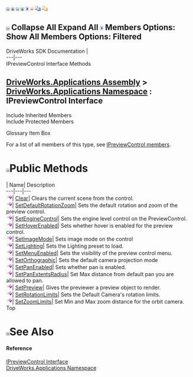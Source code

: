 ![](dotnetimages/collapse.gif) ![](dotnetimages/expand.gif) ![](dotnetimages/collapse.gif) ![](dotnetimages/expand.gif) ![](dotnetimages/drpdown.gif) ![](dotnetimages/drpdown_orange.gif) ![](dotnetimages/copycode.gif) ![](dotnetimages/copycodeHighlight.gif)

![](dotnetimages/collapse.gif) Collapse All Expand All ![](dotnetimages/drpdown.gif) Members Options: Show All  Members Options: Filtered   
---  
DriveWorks SDK Documentation  |   
---|---  
IPreviewControl Interface Methods   
  
[DriveWorks.Applications Assembly](topic13.md) > [DriveWorks.Applications Namespace](topic16.md) : IPreviewControl Interface  
---  
  
Include Inherited Members    
Include Protected Members    


Glossary Item Box

For a list of all members of this type, see [IPreviewControl members](topic363.md).

# ![](dotnetimages/collapse.gif)Public Methods

| Name| Description  
---|---|---  
![ Method](dotnetimages/Method.gif)| [Clear](topic367.md)| Clears the current scene from the control.   
![ Method](dotnetimages/Method.gif)| [SetDefaultRotationZoom](topic368.md)| Sets the default rotation and zoom of the preview control.   
![ Method](dotnetimages/Method.gif)| [SetEngineControl](topic369.md)| Sets the engine level control on the PreviewControl.   
![ Method](dotnetimages/Method.gif)| [SetHoverEnabled](topic370.md)| Sets whether hover is enabled for the preview control.   
![ Method](dotnetimages/Method.gif)| [SetImageMode](topic371.md)| Sets image mode on the control   
![ Method](dotnetimages/Method.gif)| [SetLighting](topic372.md)| Sets the Lighting preset to load.   
![ Method](dotnetimages/Method.gif)| [SetMenuEnabled](topic373.md)| Sets the visibility of the preview control menu.   
![ Method](dotnetimages/Method.gif)| [SetOrthographic](topic374.md)| Sets the default camera projection mode   
![ Method](dotnetimages/Method.gif)| [SetPanEnabled](topic375.md)| Sets whether pan is enabled.   
![ Method](dotnetimages/Method.gif)| [SetPanExtentsRadius](topic376.md)| Set Max distance from default pan you are allowed to pan.   
![ Method](dotnetimages/Method.gif)| [SetPreview](topic377.md)| Gives the previewer a preview object to render.   
![ Method](dotnetimages/Method.gif)| [SetRotationLimits](topic378.md)| Sets the Default Camera's rotation limits.   
![ Method](dotnetimages/Method.gif)| [SetZoomLimits](topic379.md)| Set Min and Max zoom distance for the orbit camera.   
Top

# ![](dotnetimages/collapse.gif)See Also

#### Reference

[IPreviewControl Interface](topic362.md)   
[DriveWorks.Applications Namespace](topic16.md)


